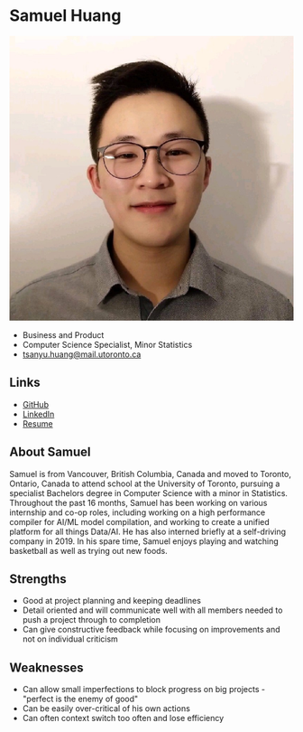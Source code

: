 # Samuel Huang

![Samuel Huang Profile](./samuel_huang.jpg)

- Business and Product
- Computer Science Specialist, Minor Statistics
- tsanyu.huang@mail.utoronto.ca

## Links

- [GitHub](https://github.com/shuang55)
- [LinkedIn](https://www.linkedin.com/in/samuelhuang55/)
- [Resume](https://drive.google.com/file/d/1a8DXqBUtzT34hz9W0CFPbzWYc6hCn4qv/view?usp=sharing)

## About Samuel

Samuel is from Vancouver, British Columbia, Canada and moved to Toronto, Ontario, Canada to attend school at the University of Toronto, pursuing a specialist Bachelors degree in Computer Science with a minor in Statistics. Throughout the past 16 months, Samuel has been working on various internship and co-op roles, including working on a high performance compiler for AI/ML model compilation, and working to create a unified platform for all things Data/AI. He has also interned briefly at a self-driving company in 2019. In his spare time, Samuel enjoys playing and watching basketball as well as trying out new foods. 

## Strengths

- Good at project planning and keeping deadlines
- Detail oriented and will communicate well with all members needed to push a project through to completion
- Can give constructive feedback while focusing on improvements and not on individual criticism

## Weaknesses

- Can allow small imperfections to block progress on big projects - "perfect is the enemy of good"
- Can be easily over-critical of his own actions 
- Can often context switch too often and lose efficiency